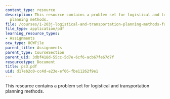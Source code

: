 ```yaml
---
content_type: resource
description: This resource contains a problem set for logistical and transportation
  planning methods.
file: /courses/1-203j-logistical-and-transportation-planning-methods-fall-2006/d17eb2c0cc4de23eef06fbe11262f9e1_ps3.pdf
file_type: application/pdf
learning_resource_types:
- Assignments
ocw_type: OCWFile
parent_title: Assignments
parent_type: CourseSection
parent_uid: 3dbf418d-55cc-5d7e-6cf6-acb67fe67d7f
resourcetype: Document
title: ps3.pdf
uid: d17eb2c0-cc4d-e23e-ef06-fbe11262f9e1
---
```

This resource contains a problem set for logistical and transportation planning methods.

